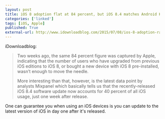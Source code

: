 ```yaml
---
layout: post
title: iOS 8 adoption flat at 84 percent, but iOS 8.4 matches Android KitKat and Jelly Bean adoption
categories: ['linked']
tags: [iOS, Apple]
published: True
external-url: http://www.idownloadblog.com/2015/07/08/ios-8-adoption-rate-85-percent/
---
```


iDownloadblog:

> Two weeks ago, the same 84 percent figure was captured by Apple, indicating that the number of users who have upgraded from previous iOS editions to iOS 8, or bought a new device with iOS 8 pre-installed, wasn’t enough to move the needle.
>
> More interesting than that, however, is the latest data point by analysts Mixpanel which basically tells us that the recently-released iOS 8.4 software update now accounts for 40 percent of all iOS usage, just one week after release.

One can guarantee you when using an iOS devices is you can update to the latest version of iOS in day one after it's released. 